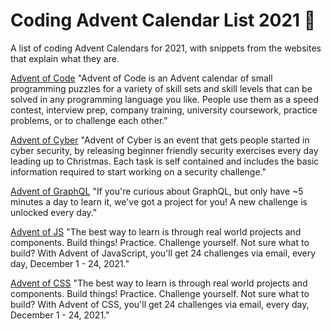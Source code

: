# Coding Advent Calendar List 2021 🎁

A list of coding Advent Calendars for 2021, with snippets from the websites that explain what they are.

[Advent of Code](https://adventofcode.com/)
"Advent of Code is an Advent calendar of small programming puzzles for a variety of skill sets and skill levels that can be solved in any programming language you like. People use them as a speed contest, interview prep, company training, university coursework, practice problems, or to challenge each other."

[Advent of Cyber](https://tryhackme.com/christmas/)
"Advent of Cyber is an event that gets people started in cyber security, by releasing beginner friendly security exercises every day leading up to Christmas. Each task is self contained and includes the basic information required to start working on a security challenge."

[Advent of GraphQL](https://www.notion.so/Advent-of-GraphQL-c69086ae98764e2e9e1ccdd8938dc980)
"If you're curious about GraphQL, but only have ~5 minutes a day to learn it, we've got a project for you! A new challenge is unlocked every day."

[Advent of JS](https://www.adventofjs.com/)
"The best way to learn is through real world projects and components. Build things! Practice. Challenge yourself. Not sure what to build? With Advent of JavaScript, you'll get 24 challenges via email, every day, December 1 - 24, 2021."

[Advent of CSS]() 
"The best way to learn is through real world projects and components. Build things! Practice. Challenge yourself. Not sure what to build? With Advent of CSS, you'll get 24 challenges via email, every day, December 1 - 24, 2021."
